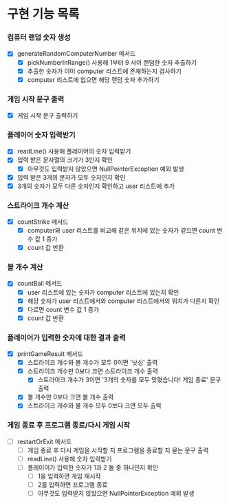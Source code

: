 # 구현 기능 목록

### 컴퓨터 랜덤 숫자 생성
- [x] generateRandomComputerNumber 메서드
  - [x] pickNumberInRange() 사용해 1부터 9 사이 랜덤한 숫자 추출하기
  - [x] 추출한 숫자가 이미 computer 리스트에 존재하는지 검사하기
  - [x] computer 리스트에 없으면 해당 랜덤 숫자 추가하기

### 게임 시작 문구 출력
- [x] 게임 시작 문구 출력하기

### 플레이어 숫자 입력받기
- [x] readLine() 사용해 플레이어의 숫자 입력받기
- [x] 입력 받은 문자열의 크기가 3인지 확인
  - [x] 아무것도 입력받지 않았으면 NullPointerException 예외 발생
- [x] 입력 받은 3개의 문자가 모두 숫자인지 확인
- [x] 3개의 숫자가 모두 다른 숫자인지 확인하고 user 리스트에 추가

### 스트라이크 개수 계산
- [x] countStrike 메서드
  - [x] computer와 user 리스트를 비교해 같은 위치에 있는 숫자가 같으면 count 변수 값 1 증가
  - [x] count 값 반환

### 볼 개수 계산
- [x] countBall 메서드
  - [x] user 리스트에 있는 숫자가 computer 리스트에 있는지 확인
  - [x] 해당 숫자가 user 리스트에서와 computer 리스트에서의 위치가 다른지 확인
  - [x] 다르면 count 변수 값 1 증가
  - [x] count 값 반환

### 플레이어가 입력한 숫자에 대한 결과 출력
- [x] printGameResult 메서드
  - [x] 스트라이크 개수와 볼 개수가 모두 0이면 '낫싱' 출력
  - [x] 스트라이크 개수만 0보다 크면 스트라이크 개수 출력
    - [x] 스트라이크 개수가 3이면 '3개의 숫자를 모두 맞혔습니다! 게임 종료' 문구 출력
  - [x] 볼 개수만 0보다 크면 볼 개수 출력
  - [x] 스트라이크 개수와 볼 개수 모두 0보다 크면 모두 출력

### 게임 종료 후 프로그램 종료/다시 게임 시작
- [ ] restartOrExit 메서드
  - [ ] 게임 종료 후 다시 게임을 시작할 지 프로그램을 종료할 지 묻는 문구 출력
  - [ ] readLine() 사용해 숫자 입력받기
  - [ ] 플레이어가 입력한 숫자가 1과 2 둘 중 하나인지 확인
    - [ ] 1을 입력하면 게임 재시작
    - [ ] 2를 입력하면 프로그램 종료
    - [ ] 아무것도 입력받지 않았으면 NullPointerException 예외 발생